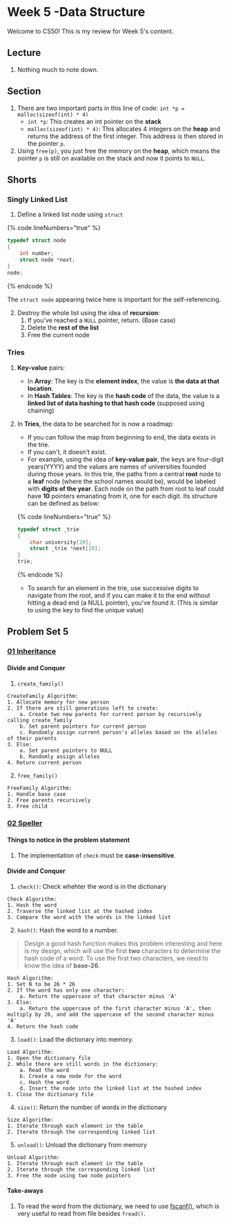 # Week 5 -Data Structure

Welcome to CS50! This is my review for Week 5's content.

## Lecture

1. Nothing much to note down.

## Section

1. There are two important parts in this line of code: `int *p = malloc(sizeof(int) * 4)`
   * `int *p`: This creates an int pointer on the **stack**
   * `malloc(sizeof(int) * 4)`: This allocates 4 integers on the **heap** and returns the address of the first integer. This address is then stored in the pointer `p`.
2. Using `free(p)`, you just free the memory on the **heap**, which means the pointer `p` is still on available on the stack and now it points to `NULL`.

## Shorts

### Singly Linked List

1. Define a linked list node using `struct`

{% code lineNumbers="true" %}
```c
typedef struct node
{
    int number;
    struct node *next;
}
node;
```
{% endcode %}

The `struct node` appearing twice here is important for the self-referencing.

2. Destroy the whole list using the idea of **recursion**:
   1. If you've reached a `NULL` pointer, return. (Base case)
   2. Delete the **rest of the list**
   3. Free the current node

### Tries

1. **Key-value** pairs:
   * In **Array**: The key is the **element index**, the value is **the data at that location**.
   * In **Hash Tables**: The key is the **hash code** of the data, the value is a **linked list of data hashing to that hash code** (supposed using chaining)
2.  In **Tries**, the data to be searched for is now a roadmap:

    * If you can follow the map from beginning to end, the data exists in the trie.
    * If you can't, it doesn't exist.
    * For example, using the idea of **key-value pair**, the keys are four-digit years(YYYY) and the values are names of universities founded during those years. In this trie, the paths from a central **root** node to a **leaf** node (where the school names would be), would be labeled with **digits of the year**. Each node on the path from root to leaf could have **10** pointers emanating from it, one for each digit. Its structure can be defined as below:

    {% code lineNumbers="true" %}
    ```c
    typedef struct _trie
    {
        char university[20];
        struct _trie *next[10];
    }
    trie;
    ```
    {% endcode %}

    * To search for an element in the trie, use successive digits to navigate from the root, and if you can make it to the end without hitting a dead end (a NULL pointer), you've found it. (This is similar to using the key to find the unique value)

## Problem Set 5

### [01 Inheritance](https://cs50.harvard.edu/x/2024/psets/5/inheritance/)

#### **Divide and Conquer**

1. `create_family()`

```
CreateFamily Algorithm:
1. Allocate memory for new person
2. If there are still generations left to create:
    a. Create two new parents for current person by recursively calling create_family
    b. Set parent pointers for current person
    c. Randomly assign current person's alleles based on the alleles of their parents
3. Else:
    a. Set parent pointers to NULL
    b. Randomly assign alleles
4. Return current person
```

2. `free_family()`

```
FreeFamily Algorithm:
1. Handle base case
2. Free parents recursively
3. Free child
```

### [02 Speller](https://cs50.harvard.edu/x/2024/psets/5/speller/)

#### **Things to notice in the problem statement**

1. The implementation of `check` must be **case-insensitive**.

#### **Divide and Conquer**

1. `check()`: Check whehter the word is in the dictionary

```
Check Algorithm:
1. Hash the word
2. Traverse the linked list at the hashed index
3. Compare the word with the words in the linked list
```

2. `hash()`: Hash the word to a number.

> Design a good hash function makes this problem interesting and here is my design, which will use the first **two** characters to determine the hash code of a word. To use the first two characters, we need to know the idea of **base-26**.

```
Hash Algorithm:
1. Set N to be 26 * 26
2. If the word has only one character:
    a. Return the uppercase of that character minus 'A'
3. Else:
    a. Return the uppercase of the first character minus 'A', then multiply by 26, and add the uppercase of the second character minus 'A'
4. Return the hash code
```

3. `load()`: Load the dictionary into memory.

```
Load Algorithm:
1. Open the dictionary file
2. While there are still words in the dictionary:
    a. Read the word
    b. Create a new node for the word
    c. Hash the word
    d. Insert the node into the linked list at the hashed index
3. Close the dictionary file
```

4. `size()`: Return the number of words in the dictionary

```
Size Algorithm:
1. Iterate through each element in the table
2. Iterate through the corresponding linked list
```

5. `unload()`: Unload the dictionary from memory

```
Unload Algorithm:
1. Iterate through each element in the table
2. Iterate through the corresponding linked list
3. Free the node using two node pointers
```

#### **Take-aways**

1. To read the word from the dictionary, we need to use [fscanf()](https://manual.cs50.io/3/fscanf), which is very useful to read from file besides `fread()`.
